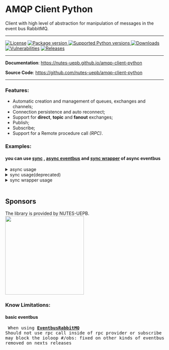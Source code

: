# AMQP Client Python

Client with high level of abstraction for manipulation of messages in the event bus RabbitMQ.

--------

[![License][license-image]][license-url]
<a href="https://pypi.org/project/amqp-client-python" target="_blank">
    <img src="https://img.shields.io/pypi/v/amqp-client-python?color=%2334D058&label=pypi%20package" alt="Package version">
</a><a href="https://pypi.org/project/amqp-client-python" target="_blank">
    <img src="https://img.shields.io/pypi/pyversions/amqp-client-python.svg?color=%2334D058" alt="Supported Python versions">
</a>
[![Downloads](https://static.pepy.tech/personalized-badge/amqp-client-python?period=month&units=international_system&left_color=black&right_color=orange&left_text=PyPI%20downloads%20per%20month)](https://pepy.tech/project/amqp-client-python)
[![Vulnerabilities][known-vulnerabilities-image]][known-vulnerabilities-url]  [![Releases][releases-image]][releases-url] 



---

**Documentation**: <a href="https://nutes-uepb.github.io/amqp-client-python" target="_blank">https://nutes-uepb.github.io/amqp-client-python</a>

**Source Code**: <a href="https://github.com/nutes-uepb/amqp-client-python" target="_blank">https://github.com/nutes-uepb/amqp-client-python</a>

---
### Features:
- Automatic creation and management of queues, exchanges and channels;
- Connection persistence and auto reconnect;
- Support for **direct**, **topic** and **fanout** exchanges;
- Publish;
- Subscribe;
- Support for a Remote procedure call _(RPC)_.


[//]: # (These are reference links used in the body of this note.)
[license-image]: https://img.shields.io/badge/license-Apache%202-blue.svg
[license-url]: https://github.com/nutes-uepb/amqp-client-python/blob/master/LICENSE
[npm-image]: https://img.shields.io/npm/v/amqp-client-python.svg?color=red&logo=npm
[npm-url]: https://npmjs.org/package/amqp-client-python
[downloads-image]: https://img.shields.io/npm/dt/amqp-client-python.svg?logo=npm
[travis-url]: https://travis-ci.org/nutes-uepb/amqp-client-python
[coverage-image]: https://coveralls.io/repos/github/nutes-uepb/amqp-client-python/badge.svg
[coverage-url]: https://coveralls.io/github/nutes-uepb/amqp-client-python?branch=master
[known-vulnerabilities-image]: https://snyk.io/test/github/nutes-uepb/amqp-client-python/badge.svg?targetFile=requirements.txt
[known-vulnerabilities-url]: https://snyk.io/test/github/nutes-uepb/amqp-client-python?targetFile=requirements.txt
[releases-image]: https://img.shields.io/github/release-date/nutes-uepb/amqp-client-python.svg
[releases-url]: https://github.com/nutes-uepb/amqp-client-python/releases

### Examples:
#### you can use [sync](https://github.com/nutes-uepb/amqp-client-python/blob/develop/amqp_client_python/rabbitmq/eventbus_rabbitmq.py) , [async eventbus](https://github.com/nutes-uepb/amqp-client-python/blob/develop/amqp_client_python/rabbitmq/async_eventbus_rabbitmq.py) and [sync wrapper](https://github.com/nutes-uepb/amqp-client-python/blob/develop/amqp_client_python/rabbitmq/eventbus_wrapper_rabbitmq.py) of async eventbus
<details><summary>async usage </summary>

<br>

```Python
# basic configuration
from amqp_client_python import (
    AsyncEventbusRabbitMQ,
    Config, Options
)
config = Config(Options("queue", "rpc_queue", "rpc_exchange"))
eventbus = AsyncEventbusRabbitMQ(config)
# publish

eventbus.publish("rpc_exchange", "routing.key", "message_content")
# subscribe
async def subscribe_handler(body) -> None:
    print(body, type(body), flush=True) # handle messages
await eventbus.subscribe("rpc_exchange", "routing.key", subscribe_handler)
# rpc_publish
response = await eventbus.rpc_client("rpc_exchange", "user.find", "message_content")
# provider
async def rpc_provider_handler(body) -> bytes:
    print(f"body: {body}")
    return b"content"
await eventbus.provide_resource("user.find", rpc_provider_handler)
```
</details>

<details><summary>sync usage(deprecated)</summary>

```Python
from amqp_client_python import (
    EventbusRabbitMQ,
    Config, Options
)
from amqp_client_python.event import IntegrationEvent, IntegrationEventHandler
from examples.default import queue, rpc_queue, rpc_exchange, rpc_routing_key


class ExampleEvent(IntegrationEvent):
    EVENT_NAME: str = "ExampleEvent"
    ROUTING_KEY: str = rpc_routing_key

    def __init__(self, event_type: str, message = []) -> None:
        super().__init__(self.EVENT_NAME, event_type)
        self.message = message
        self.routing_key = self.ROUTING_KEY


class ExampleEventHandler(IntegrationEventHandler):
    def handle(self, body) -> None:
        print(body,"subscribe")


config = Config(Options(queue, rpc_queue, rpc_exchange))
eventbus = EventbusRabbitMQ(config=config)

class ExampleEvent(IntegrationEvent):
    EVENT_NAME: str = "ExampleEvent"
    def __init__(self, event_type: str, message = []) -> None:
        super().__init__(self.EVENT_NAME, event_type)
        self.message = message

from time import sleep
from random import randint
def handle(*body):
    print(body[0], "rpc_provider")
    return f"{body[0]}".encode("utf-8")

subscribe_event = ExampleEvent(rpc_exchange)
publish_event = ExampleEvent(rpc_exchange, ["message"])
subscribe_event_handle = ExampleEventHandler()
eventbus.subscribe(subscribe_event, subscribe_event_handle, rpc_routing_key)
eventbus.provide_resource(rpc_routing_key+"2", handle)
count = 0
running = True
from concurrent.futures import TimeoutError
while running:
    try:
        count += 1
        if str(count) != eventbus.rpc_client(rpc_exchange, rpc_routing_key+"2", [f"{count}"]).decode("utf-8"):
            running = False
        #eventbus.publish(publish_event, rpc_routing_key, "message_content")
        #running = False
    except TimeoutError as err:
        print("timeout!!!: ", str(err))
    except KeyboardInterrupt:
        running=False
    except BaseException as err:
        print("Err:", err)
```
</details>

<details><summary>sync wrapper usage</summary>

```Python
from amqp_client_python import EventbusWrapperRabbitMQ, Config, Options

config = Config(Options("queue", "rpc_queue", "rpc_exchange"))
eventbus = EventbusWrapperRabbitMQ(config=config)

async def subscribe_handler(body) -> None:
    print(f"{body}", type(body), flush=True)

async def rpc_provider_handler(body) -> bytes:
    print(f"handle - {body}", type(body), flush=True)
    return f"{body}".encode("utf-8")

# rpc_provider
eventbus.provide_resource("user.find", rpc_provider_handler).result()
# subscribe
eventbus.subscribe("rpc_exchange", "routing.key", subscribe_handler).result()
count = 0
running = True
while running:
    try:
        count += 1
        # rpc_client call
        eventbus.rpc_client("rpc_exchange", "user.find", count).result().decode("utf-8")
        # publish
        eventbus.publish("rpc_exchange", "routing.key", "message_content").result()
        #running = False
    except KeyboardInterrupt:
        running=False
    except BaseException as err:
        print("Err:", err)
```
</details>
<br />


## Sponsors
The library is provided by NUTES-UEPB.
<br/>
<a href="https://nutes.uepb.edu.br/" target="_blank"><img width="250px" src="https://nutes.uepb.edu.br/wp-content/uploads/2018/11/cropped-logo-Nutes-Final.jpg"></a>

### Know Limitations:
#### basic eventbus
<medium><pre>
When using [**EventbusRabbitMQ**](https://github.com/nutes-uepb/amqp-client-python/blob/master/amqp_client_python/rabbitmq/eventbus_rabbitmq.py#L12) Should not use rpc call inside of rpc provider or subscribe handlers, it may block the ioloop
#/obs: fixed on other kinds of eventbus, will be removed on nexts releases
</pre></medium>


